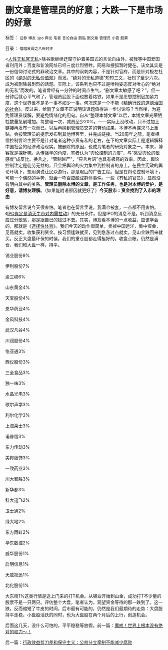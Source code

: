 # 删文章是管理员的好意；大跌一下是市场的好意

标签： `证券` `博友` `ipo` `舆论` `笔者` `言论自由` `删贴` `删文章` `管理员` `小管` `股票` 

目录： `唱唱反调之八卦时评`

<[人性无私官无私](http://chinascil.blogspot.com/2009/05/blog-post_6532.html)>除谷歌继续迂腐守护着美国式的言论自由外，被我等中国爱国者利用外；百度和新浪网址已经三度壮烈牺牲。网易和搜弧暂时健在。该文其实是一份信仰讨论式的非政治文章。其中的讽刺内容，不是针对官府，而是针对极左社区的《[绝对的无私价值观](../../../2009/3/11/信仰，个人世界观的基础断言；不是绝对的道德标准.md)》而发。“绝对的无私道德”短短三文，壮烈了至少六次。成为被删除最剧烈的话题。实际上，该系列也只不过是唯物姿态反对唯心的“绝对的无私”而发的。笔者曾经有一分钟的时间点生气，“删文章太敏感了吧？”，但一分钟后就心平气和了。管理员屁股下面也放着烙铁，如果不是思想控制层加紧力度，这个世界谁不是多一事不如少一事。何况这是一个不能《[精确行政的道德治国的社会](../../../2009/3/23/黄仁宇的失误：宋明清帝国不是因为缺乏技术而选道德.md)》。反过来，给删了文章不正说明该话题值得进一步讨论吗？当然喽，为避免管理员误解，要避免情绪化的用句。自从“整理本博文章”以后，本博文章光荣牺牲数量急剧增加。每整理一次，减员至少20%。——实际上没改动，只不过加上链接再发布一次而已。以后再碰到管理员交差的劳动成果，本博不再谋求马上重贴，会按管理员的提示发布到其他博客里，并完成链接。当20周年之际，笔者相信控制言论主要不是针对笔者这种小资有私的老右，在下的文章实际上是逻辑解释中国社会的经济政治现实。被删除的原因，也成为笔者的研究对象之一。本来，博客就是探针嘛。从传播学的角度，笔者认为“舆论控制的力度”，与“感受舆论的敏感度”成反比。换言之，“管制越严”，“只言片语”也具有极高的效率。因此，舆论控制注定是徒劳无益的，只会把舆论的火力集中到控制者的身上。在民主宪政的舆论环境下，想用演说让民众游行，那是艰巨的广告工程。但是在舆论控制环境下，可能一个偶然的手势，就会一呼百应酿成群体事件。一些《[有私的官员](http://darthvad.blog.sohu.com/117124713.html)》，显然没有明白其中的关系。**管理员删除本博的文章，是工作任务，也是对本博的爱护，是好意，请博友理解**。（如果能附语原因就更好了）**今天股市：资金找到了入市的理由**

有博友留言说今天很害怕。笔者也在留言里说，我满仓被套，一点都不用害怕。《[IPO肯定是消灭牛市对内需拉动](../../../2009/5/12/内需三要素：股市牛市不服务于国企解困将拉动内需.md)》的充分条件。但是IPO的消息不是。听到消息反应过分敏感，那是跟自已的钱过不去。其实，博友看本博的一点收益，应该学会的，那就是《[选择性体验](../../../2009/4/4/期望，预期和选择性体验；有调查也没有发言权.md)》。我们今天的动作很简单，卖掉中国远洋，集中资金，见高就卖，收集获利资金。按习惯逢跌就买，见到急涨过点就卖，见山金跌回来就买。反正大盘最环保的时侯，我们的重仓股都走得挺好的。收盘点帐，仍然是满仓，我们和大盘一样，持平。

锡业股份9%

伊利股份7%

渝三峡6%

山东黄金4%

天宝股份4%

恩华药业4%

金风科技4%

武汉凡谷4%

川润股份4%

怡亚通3%

西仪股份3%

三全食品3%

独一味3%

水晶光电3%

歌尔声学3%

利尔化学3%

上海莱士3%

诺普信3%

东力传动3%

美邦服饰3%

一致药业3%

川大智胜3%

新华都3%

科大迅飞2%

卫士通2%

绿大地2%

东方雨虹2%

华东数控2%

威华股份1%

启明信息1%

天威视迅1%

北化股份1%

大东南1%这类行情是送上门来的打T机会。从锡业开始到山金，成功打T不少量的股票不是一只两只。评估整个大盘，笔者认为，观望资金等待的那一跌到了。这一跌，反而缩短了牛皮的时间，后市最有可能的，仍然是我们最期待的走势：大盘股持平走稳，小盘股活跃的同时，也为大盘股在两个月后的上行，创造机会。

后面这几天，没什么可怕的，平平稳稳等放假。前一篇：[魔戒！世界上根本没有绝对的权力～！](../../../2009/5/25/魔戒！世界上根本没有绝对的权力～！.md)

后一篇：[行政效益剪刀差和保守主义：公权分立牵制不能减少腐败](../../../2009/5/25/行政效益剪刀差和保守主义：公权分立牵制不能减少腐败.md)